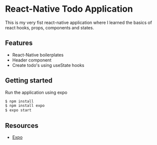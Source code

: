 # React-Native Todo Application

This is my very fist react-native application where I learned the basics of react hooks, props, components and states.

## Features

- React-Native boilerplates
- Header component
- Create todo's using useState hooks

## Getting started

Run the application using expo

```sh
$ npm install
$ npm install expo
$ expo start
```

## Resources

- [Expo]

[//]: # "These are reference links used in the body of this note and get stripped out when the markdown processor does its job. There is no need to format nicely because it shouldn't be seen. Thanks SO - http://stackoverflow.com/questions/4823468/store-comments-in-markdown-syntax"
[expo]: https://docs.expo.io/
